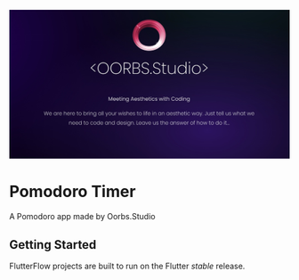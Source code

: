 ![alt text](assets/images/Go%CC%88ru%CC%88ntu%CC%88%2018.12.2022%2022.26.jpg)
# Pomodoro Timer

A Pomodoro app made by Oorbs.Studio

## Getting Started

FlutterFlow projects are built to run on the Flutter _stable_ release.
